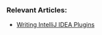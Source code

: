 ### Relevant Articles: 

- [Writing IntelliJ IDEA Plugins](https://www.baeldung.com/intellij-new-custom-plugin)
